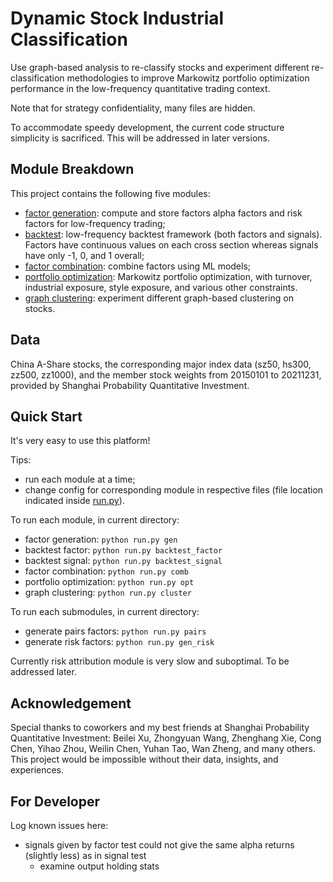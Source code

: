 # Dynamic Stock Industrial Classification

Use graph-based analysis to re-classify stocks and experiment different re-classification methodologies to improve Markowitz portfolio optimization performance in the low-frequency quantitative trading context.

Note that for strategy confidentiality, many files are hidden.

To accommodate speedy development, the current code structure simplicity is sacrificed. This will be addressed in later versions.

## Module Breakdown

This project contains the following five modules:

- [factor generation](src/factor_generation): compute and store factors alpha factors and risk factors for low-frequency trading;
- [backtest](src/backtest): low-frequency backtest framework (both factors and signals). Factors have continuous values on each cross section whereas signals have only -1, 0, and 1 overall;
- [factor combination](src/factor_combination): combine factors using ML models;
- [portfolio optimization](src/portfolio_optimization): Markowitz portfolio optimization, with turnover, industrial exposure, style exposure, and various other constraints.
- [graph clustering](src/graph_cluster): experiment different graph-based clustering on stocks.

## Data

China A-Share stocks, the corresponding major index data (sz50, hs300, zz500, zz1000), and the member stock weights from 20150101 to 20211231, provided by Shanghai Probability Quantitative Investment.

## Quick Start

It's very easy to use this platform!

Tips:

- run each module at a time;
- change config for corresponding module in respective files (file location indicated inside [run.py](run.py)).

To run each module, in current directory:

- factor generation: `python run.py gen`
- backtest factor: `python run.py backtest_factor`
- backtest signal: `python run.py backtest_signal`
- factor combination: `python run.py comb`
- portfolio optimization: `python run.py opt`
- graph clustering: `python run.py cluster`

To run each submodules, in current directory:

- generate pairs factors: `python run.py pairs`
- generate risk factors: `python run.py gen_risk`

Currently risk attribution module is very slow and suboptimal. To be addressed later.

## Acknowledgement

Special thanks to coworkers and my best friends at Shanghai Probability Quantitative Investment: Beilei Xu, Zhongyuan Wang, Zhenghang Xie, Cong Chen, Yihao Zhou, Weilin Chen, Yuhan Tao, Wan Zheng, and many others. This project would be impossible without their data, insights, and experiences.

## For Developer

Log known issues here:

- signals given by factor test could not give the same alpha returns (slightly less) as in signal test
  - examine output holding stats
